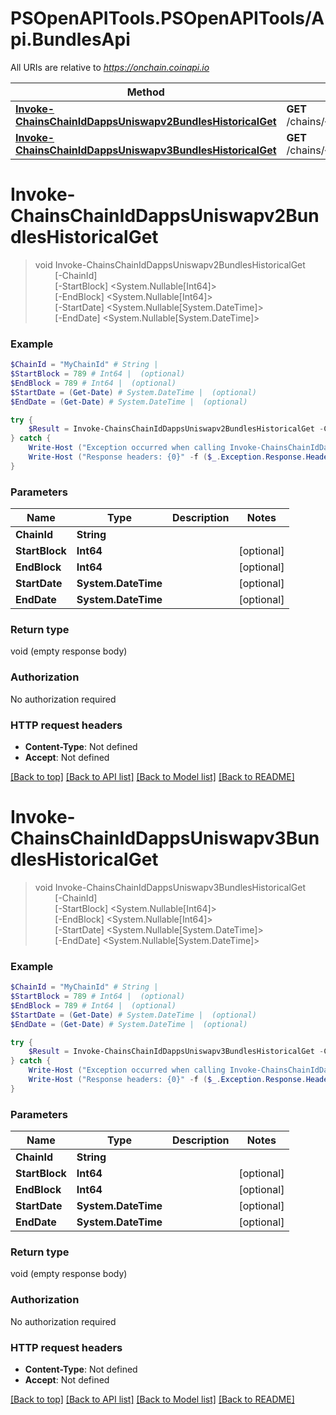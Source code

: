 # PSOpenAPITools.PSOpenAPITools/Api.BundlesApi

All URIs are relative to *https://onchain.coinapi.io*

Method | HTTP request | Description
------------- | ------------- | -------------
[**Invoke-ChainsChainIdDappsUniswapv2BundlesHistoricalGet**](BundlesApi.md#Invoke-ChainsChainIdDappsUniswapv2BundlesHistoricalGet) | **GET** /chains/{chain_id}/dapps/uniswapv2/bundles/historical | 
[**Invoke-ChainsChainIdDappsUniswapv3BundlesHistoricalGet**](BundlesApi.md#Invoke-ChainsChainIdDappsUniswapv3BundlesHistoricalGet) | **GET** /chains/{chain_id}/dapps/uniswapv3/bundles/historical | 


<a name="Invoke-ChainsChainIdDappsUniswapv2BundlesHistoricalGet"></a>
# **Invoke-ChainsChainIdDappsUniswapv2BundlesHistoricalGet**
> void Invoke-ChainsChainIdDappsUniswapv2BundlesHistoricalGet<br>
> &nbsp;&nbsp;&nbsp;&nbsp;&nbsp;&nbsp;&nbsp;&nbsp;[-ChainId] <String><br>
> &nbsp;&nbsp;&nbsp;&nbsp;&nbsp;&nbsp;&nbsp;&nbsp;[-StartBlock] <System.Nullable[Int64]><br>
> &nbsp;&nbsp;&nbsp;&nbsp;&nbsp;&nbsp;&nbsp;&nbsp;[-EndBlock] <System.Nullable[Int64]><br>
> &nbsp;&nbsp;&nbsp;&nbsp;&nbsp;&nbsp;&nbsp;&nbsp;[-StartDate] <System.Nullable[System.DateTime]><br>
> &nbsp;&nbsp;&nbsp;&nbsp;&nbsp;&nbsp;&nbsp;&nbsp;[-EndDate] <System.Nullable[System.DateTime]><br>



### Example
```powershell
$ChainId = "MyChainId" # String | 
$StartBlock = 789 # Int64 |  (optional)
$EndBlock = 789 # Int64 |  (optional)
$StartDate = (Get-Date) # System.DateTime |  (optional)
$EndDate = (Get-Date) # System.DateTime |  (optional)

try {
    $Result = Invoke-ChainsChainIdDappsUniswapv2BundlesHistoricalGet -ChainId $ChainId -StartBlock $StartBlock -EndBlock $EndBlock -StartDate $StartDate -EndDate $EndDate
} catch {
    Write-Host ("Exception occurred when calling Invoke-ChainsChainIdDappsUniswapv2BundlesHistoricalGet: {0}" -f ($_.ErrorDetails | ConvertFrom-Json))
    Write-Host ("Response headers: {0}" -f ($_.Exception.Response.Headers | ConvertTo-Json))
}
```

### Parameters

Name | Type | Description  | Notes
------------- | ------------- | ------------- | -------------
 **ChainId** | **String**|  | 
 **StartBlock** | **Int64**|  | [optional] 
 **EndBlock** | **Int64**|  | [optional] 
 **StartDate** | **System.DateTime**|  | [optional] 
 **EndDate** | **System.DateTime**|  | [optional] 

### Return type

void (empty response body)

### Authorization

No authorization required

### HTTP request headers

 - **Content-Type**: Not defined
 - **Accept**: Not defined

[[Back to top]](#) [[Back to API list]](../README.md#documentation-for-api-endpoints) [[Back to Model list]](../README.md#documentation-for-models) [[Back to README]](../README.md)

<a name="Invoke-ChainsChainIdDappsUniswapv3BundlesHistoricalGet"></a>
# **Invoke-ChainsChainIdDappsUniswapv3BundlesHistoricalGet**
> void Invoke-ChainsChainIdDappsUniswapv3BundlesHistoricalGet<br>
> &nbsp;&nbsp;&nbsp;&nbsp;&nbsp;&nbsp;&nbsp;&nbsp;[-ChainId] <String><br>
> &nbsp;&nbsp;&nbsp;&nbsp;&nbsp;&nbsp;&nbsp;&nbsp;[-StartBlock] <System.Nullable[Int64]><br>
> &nbsp;&nbsp;&nbsp;&nbsp;&nbsp;&nbsp;&nbsp;&nbsp;[-EndBlock] <System.Nullable[Int64]><br>
> &nbsp;&nbsp;&nbsp;&nbsp;&nbsp;&nbsp;&nbsp;&nbsp;[-StartDate] <System.Nullable[System.DateTime]><br>
> &nbsp;&nbsp;&nbsp;&nbsp;&nbsp;&nbsp;&nbsp;&nbsp;[-EndDate] <System.Nullable[System.DateTime]><br>



### Example
```powershell
$ChainId = "MyChainId" # String | 
$StartBlock = 789 # Int64 |  (optional)
$EndBlock = 789 # Int64 |  (optional)
$StartDate = (Get-Date) # System.DateTime |  (optional)
$EndDate = (Get-Date) # System.DateTime |  (optional)

try {
    $Result = Invoke-ChainsChainIdDappsUniswapv3BundlesHistoricalGet -ChainId $ChainId -StartBlock $StartBlock -EndBlock $EndBlock -StartDate $StartDate -EndDate $EndDate
} catch {
    Write-Host ("Exception occurred when calling Invoke-ChainsChainIdDappsUniswapv3BundlesHistoricalGet: {0}" -f ($_.ErrorDetails | ConvertFrom-Json))
    Write-Host ("Response headers: {0}" -f ($_.Exception.Response.Headers | ConvertTo-Json))
}
```

### Parameters

Name | Type | Description  | Notes
------------- | ------------- | ------------- | -------------
 **ChainId** | **String**|  | 
 **StartBlock** | **Int64**|  | [optional] 
 **EndBlock** | **Int64**|  | [optional] 
 **StartDate** | **System.DateTime**|  | [optional] 
 **EndDate** | **System.DateTime**|  | [optional] 

### Return type

void (empty response body)

### Authorization

No authorization required

### HTTP request headers

 - **Content-Type**: Not defined
 - **Accept**: Not defined

[[Back to top]](#) [[Back to API list]](../README.md#documentation-for-api-endpoints) [[Back to Model list]](../README.md#documentation-for-models) [[Back to README]](../README.md)

